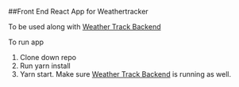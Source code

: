 ##Front End React App for Weathertracker

To be used along with [Weather Track Backend](https://github.com/jminterwebs/weathertracker-backend)

To run app

1. Clone down repo
2. Run yarn install
3. Yarn start. Make sure [Weather Track Backend](https://github.com/jminterwebs/weathertracker-backend)
   is running as well.
